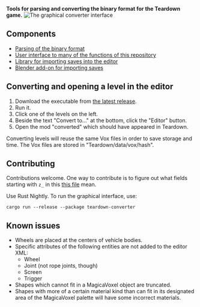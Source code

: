 **Tools for parsing and converting the binary format for the Teardown game.**
![The graphical converter interface](https://user-images.githubusercontent.com/7348146/112862805-710c2100-90b6-11eb-8b4f-26c28c606711.png)

## Components
* [Parsing of the binary format](bin-format)
* [User interface to many of the functions of this repository](user-interface)
* [Library for importing saves into the editor](editor-format)
* [Blender add-on for importing saves](blender)

## Converting and opening a level in the editor
1. Download the executable from [the latest release](https://github.com/metarmask/teardown/releases/latest).
2. Run it.
3. Click one of the levels on the left.
4. Beside the text "Convert to..." at the bottom, click the "Editor" button.
6. Open the mod "converted" which should have appeared in Teardown.

Converting levels will reuse the same Vox files in order to save storage and time. The Vox files are stored in "Teardown/data/vox/hash".

## Contributing
Contributions welcome. One way to contribute is to figure out what fields starting with `z_` in this [this file](bin-format/src/format.rs) mean.

Use Rust Nightly. To run the graphical interface, use:

    cargo run --release --package teardown-converter

## Known issues
* Wheels are placed at the centers of vehicle bodies.
* Specific attributes of the following entities are not added to the editor XML:
  * Wheel
  * Joint (not rope joints, though)
  * Screen
  * Trigger
* Shapes which cannot fit in a MagicaVoxel object are truncated.
* Shapes with more of a certain material kind than can fit in its designated area of the MagicaVoxel palette will have some incorrect materials.

